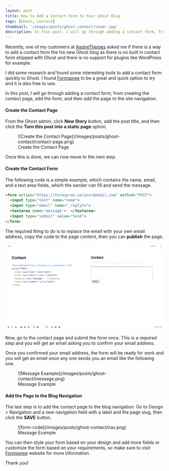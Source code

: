 ```yaml
---
layout: post
title: How to Add a Contact Form to Your Ghost Blog
tags: [Ghost, contact]
thumbnail: '/images/posts/ghost-contact/cover.jpg'
description: In this post, I will go through adding a contact form, from creating the contact page, add the form, and then add the page to the site navigation.
---
```


Recently, one of my customers at [AspireThemes](https://aspirethemes.com/?utm_source=medium&utm_medium=articles) asked me if there is a way to add a contact form the his new Ghost blog as there is no built in contact form shipped with Ghost and there is no support for plugins like WordPress for example.

I did some research and found some interesting tools to add a contact form quickly to Ghost. I found [Formspree](https://formspree.io/) to be a great and quick option to try and it is also free to use.

In this post, I will go through adding a contact form, from creating the contact page, add the form, and then add the page to the site navigation.

#### Create the Contact Page

From the Ghost admin, click **New Story** button, add the post title, and then click the **Turn this post into a static page** option.

<figure markdown='1'>
![Create the Contact Page](/images/posts/ghost-contact/contact-page.png)
<figcaption>Create the Contact Page</figcaption>
</figure>

Once this is done, we can now move to the next step.

#### Create the Contact Form

The following code is a simple example, which contains the name, email, and a text area fields, which the sender can fill and send the message.

```html
<form action="https://formspree.io/your@email.com" method="POST">
  <input type="text" name="name">
  <input type="email" name="_replyto">
  <textarea name='message'>  </textarea>
  <input type="submit" value="Send">
</form>
```

The required thing to do is to replace the email with your own email address, copy the code to the page content, then you can **publish** the page.

![Form Code](/images/posts/ghost-contact/form-code.png)

Now, go to the contact page and submit the form once. This is a required step and you will get an email asking you to confirm your email address.

Once you confirmed your email address, the form will be ready for work and you will get an email once any one sends you an email like the following one.

<figure markdown='1'>
![Message Example](/images/posts/ghost-contact/message.png)
<figcaption>Message Example</figcaption>
</figure>

#### Add the Page to the Blog Navigation

The last step is to add the contact page to the blog navigation. Go to Design > Navigation and a new navigation field with a label and the page slug, then click the **SAVE** button.

<figure markdown='1'>
![form-code](/images/posts/ghost-contact/nav.png)
<figcaption>Message Example</figcaption>
</figure>

You can then style your form based on your design and add more fields or customize the form based on your requirements, so make sure to visit [Formspree](https://formspree.io/) website for more information.

Thank you!